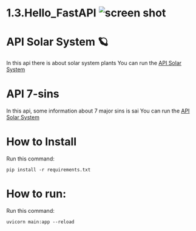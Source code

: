 
# 1.3.Hello_FastAPI ![screen shot](https://fastapi.tiangolo.com/img/icon-white.svg)


# API Solar System 🪐
In this api there is about solar system plants
You can run the  [API Solar System](https://pydeploy-3bnu.onrender.com/docs)

# API 7-sins
In this api, some information about 7 major sins is sai
You can run the   [API Solar System](https://pydeploy-1.onrender.com/docs)

# How to Install
Run this command:
```
pip install -r requirements.txt
```
# How to run:
Run this command:
```
uvicorn main:app --reload
```
